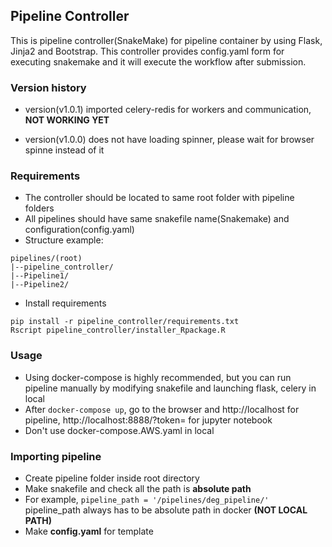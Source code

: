 ## Pipeline Controller
This is pipeline controller(SnakeMake) for pipeline container by using Flask, Jinja2 and Bootstrap. This controller provides config.yaml form for executing snakemake and it will execute the workflow after submission.

### Version history
* version(v1.0.1) imported celery-redis for workers and communication, **NOT WORKING YET**

* version(v1.0.0) does not have loading spinner, please wait for browser spinne instead of it

### Requirements
- The controller should be located to same root folder with pipeline folders
- All pipelines should have same snakefile name(Snakemake) and configuration(config.yaml)
- Structure example:
```
pipelines/(root)
|--pipeline_controller/
|--Pipeline1/
|--Pipeline2/
```
- Install requirements

```
pip install -r pipeline_controller/requirements.txt
Rscript pipeline_controller/installer_Rpackage.R
```

### Usage
* Using docker-compose is highly recommended, but you can run pipeline manually by modifying snakefile and launching flask, celery in local
* After ```docker-compose up```, go to the browser and http://localhost for pipeline, http://localhost:8888/?token= for jupyter notebook
* Don't use docker-compose.AWS.yaml in local

### Importing pipeline
- Create pipeline folder inside root directory
- Make snakefile and check all the path is **absolute path**
- For example, ```pipeline_path = '/pipelines/deg_pipeline/'``` pipeline_path always has to be absolute path in docker **(NOT LOCAL PATH)**
- Make **config.yaml** for template